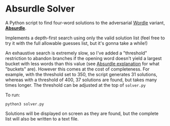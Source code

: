 # Absurdle Solver

A Python script to find four-word solutions to the adversarial [Wordle](https://www.nytimes.com/games/wordle/index.html) variant, [**Absurdle**](https://qntm.org/files/absurdle/absurdle.html).

Implements a depth-first search using only the valid solution list (feel free to try it with the full allowable guesses list, but it's gonna take a while!)

An exhaustive search is extremely slow, so I've added a "threshold" restriction to abandon branches if the opening word doesn't yield a largest bucket with less words than this value (see [Absurdle explanation](https://qntm.org/absurdle) for what "buckets" are). However this comes at the cost of completeness. For example, with the threshold set to 350, the script generates 31 solutions, whereas with a threshold of 400, 37 solutions are found, but takes many times longer. The threshold can be adjusted at the top of `solver.py`

To run:

```
python3 solver.py
```

Solutions will be displayed on screen as they are found, but the complete list will also be written to a text file.